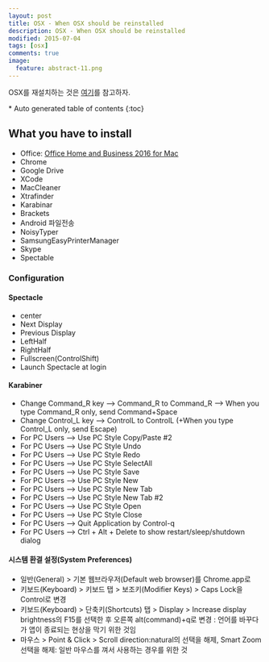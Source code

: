 ```yaml
---
layout: post
title: OSX - When OSX should be reinstalled
description: OSX - When OSX should be reinstalled
modified: 2015-07-04
tags: [osx]
comments: true
image:
  feature: abstract-11.png
---
```

OSX를 재설치하는 것은 [여기](http://xronocore.tistory.com/47)를 참고하자.

<section id="table-of-contents" class="toc">
<div id="drawer" markdown="1">
*  Auto generated table of contents
{:toc}
</div>
</section><!-- /#table-of-contents -->

## What you have to install

 - Office: [Office Home and Business 2016 for Mac](https://www.microsofthup.com/hupkr/ordersummary.aspx?culture=ko-KR)
 - Chrome
 - Google Drive
 - XCode
 - MacCleaner
 - Xtrafinder
 - Karabinar
 - Brackets
 - Android 파일전송
 - NoisyTyper
 - SamsungEasyPrinterManager
 - Skype
 - Spectable
 
### Configuration

#### Spectacle

- center
- Next Display
- Previous Display
- LeftHalf
- RightHalf
- Fullscreen(ControlShift)
- Launch Spectacle at login


#### Karabiner 

- Change Command_R key --> Command_R to Command_R --> When you type Command_R only, send Command+Space
- Change Control_L key --> ControlL to ControlL (+When you type Control_L only, send Escape)
- For PC Users --> Use PC Style Copy/Paste #2
- For PC Users --> Use PC Style Undo
- For PC Users --> Use PC Style Redo
- For PC Users --> Use PC Style SelectAll
- For PC Users --> Use PC Style Save
- For PC Users --> Use PC Style New
- For PC Users --> Use PC Style New Tab
- For PC Users --> Use PC Style New Tab #2
- For PC Users --> Use PC Style Open
- For PC Users --> Use PC Style Close
- For PC Users --> Quit Application by Control-q
- For PC Users --> Ctrl + Alt + Delete to show restart/sleep/shutdown dialog

#### 시스템 환결 설정(System Preferences)

- 일반(General) > 기본 웹브라우저(Default web browser)를 Chrome.app로 
- 키보드(Keyboard) > 키보드 탭 > 보조키(Modifier Keys) > Caps Lock을 Control로 변경
- 키보드(Keyboard) > 단축키(Shortcuts) 탭 > Display > Increase display brightness의 F15를 선택한 후 오른쪽 alt(command)+q로 변경 : 언어를 바꾸다가 앱이 종료되는 현상을 막기 위한 것임
- 마우스 > Point & Click > Scroll direction:natural의 선택을 해제, Smart Zoom 선택을 해제: 일반 마우스를 껴서 사용하는 경우를 위한 것


